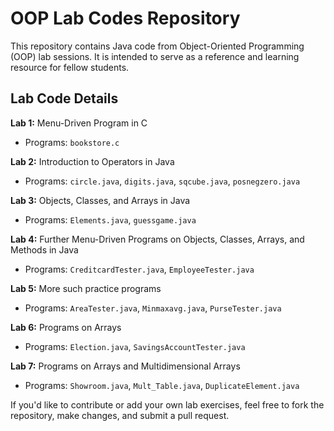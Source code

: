 # OOP Lab Codes Repository

This repository contains Java code from Object-Oriented Programming (OOP) lab sessions. It is intended to serve as a reference and learning resource for fellow students.

## Lab Code Details

**Lab 1:** Menu-Driven Program in C
- Programs: `bookstore.c`

**Lab 2:** Introduction to Operators in Java
- Programs: `circle.java`, `digits.java`, `sqcube.java`, `posnegzero.java`

**Lab 3:** Objects, Classes, and Arrays in Java
- Programs: `Elements.java`, `guessgame.java`

**Lab 4:** Further Menu-Driven Programs on Objects, Classes, Arrays, and Methods in Java
- Programs: `CreditcardTester.java`, `EmployeeTester.java`

**Lab 5:** More such practice programs 
- Programs: `AreaTester.java`, `Minmaxavg.java`, `PurseTester.java`

**Lab 6:** Programs on Arrays 
- Programs: `Election.java`, `SavingsAccountTester.java`

**Lab 7:** Programs on Arrays and Multidimensional Arrays
- Programs: `Showroom.java`, `Mult_Table.java`, `DuplicateElement.java`

If you'd like to contribute or add your own lab exercises, feel free to fork the repository, make changes, and submit a pull request.

